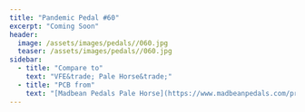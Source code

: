 ```yaml
---
title: "Pandemic Pedal #60"
excerpt: "Coming Soon"
header:
  image: /assets/images/pedals//060.jpg
  teaser: /assets/images/pedals//060.jpg
sidebar:
  - title: "Compare to"
    text: "VFE&trade; Pale Horse&trade;"
  - title: "PCB from"
    text: "[Madbean Pedals Pale Horse](https://www.madbeanpedals.com/projects/index.html)"
---
```


